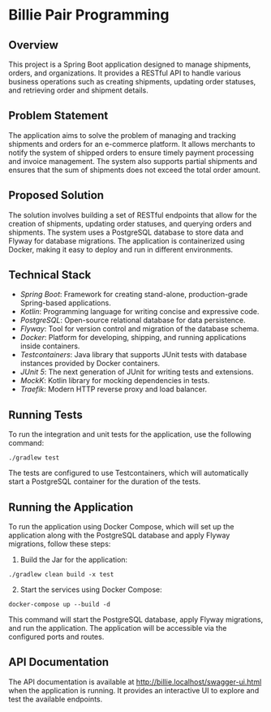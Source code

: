 # Billie Pair Programming

## Overview

This project is a Spring Boot application designed to manage shipments, orders, and organizations. It provides a RESTful API to handle various business operations such as creating shipments, updating order statuses, and retrieving order and shipment details.

## Problem Statement

The application aims to solve the problem of managing and tracking shipments and orders for an e-commerce platform. It allows merchants to notify the system of shipped orders to ensure timely payment processing and invoice management. The system also supports partial shipments and ensures that the sum of shipments does not exceed the total order amount.

## Proposed Solution

The solution involves building a set of RESTful endpoints that allow for the creation of shipments, updating order statuses, and querying orders and shipments. The system uses a PostgreSQL database to store data and Flyway for database migrations. The application is containerized using Docker, making it easy to deploy and run in different environments.

## Technical Stack

- *Spring Boot*: Framework for creating stand-alone, production-grade Spring-based applications.
- *Kotlin*: Programming language for writing concise and expressive code.
- *PostgreSQL*: Open-source relational database for data persistence.
- *Flyway*: Tool for version control and migration of the database schema.
- *Docker*: Platform for developing, shipping, and running applications inside containers.
- *Testcontainers*: Java library that supports JUnit tests with database instances provided by Docker containers.
- *JUnit 5*: The next generation of JUnit for writing tests and extensions.
- *MockK*: Kotlin library for mocking dependencies in tests.
- *Traefik*: Modern HTTP reverse proxy and load balancer.

## Running Tests

To run the integration and unit tests for the application, use the following command:

```shell
./gradlew test
```

The tests are configured to use Testcontainers, which will automatically start a PostgreSQL container for the duration of the tests.
## Running the Application
To run the application using Docker Compose, which will set up the application along with the PostgreSQL database and apply Flyway migrations, follow these steps:

1. Build the Jar for the application:
```shell
./gradlew clean build -x test
```
2. Start the services using Docker Compose:
```shell
docker-compose up --build -d
```

This command will start the PostgreSQL database, apply Flyway migrations, and run the application. The application will be accessible via the configured ports and routes.
## API Documentation
The API documentation is available at http://billie.localhost/swagger-ui.html when the application is running. It provides an interactive UI to explore and test the available endpoints.

